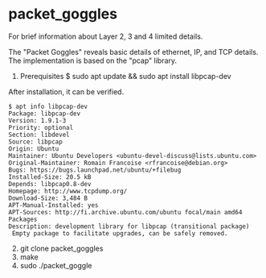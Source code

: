 # packet_goggles
For brief information about Layer 2, 3 and 4 limited details.

The "Packet Goggles" reveals basic details of ethernet, IP, and TCP details. The implementation is based on the "pcap" library.

1. Prerequisites
$ sudo apt update && sudo apt install libpcap-dev

After installation, it can be verified.
```
$ apt info libpcap-dev
Package: libpcap-dev
Version: 1.9.1-3
Priority: optional
Section: libdevel
Source: libpcap
Origin: Ubuntu
Maintainer: Ubuntu Developers <ubuntu-devel-discuss@lists.ubuntu.com>
Original-Maintainer: Romain Francoise <rfrancoise@debian.org>
Bugs: https://bugs.launchpad.net/ubuntu/+filebug
Installed-Size: 20.5 kB
Depends: libpcap0.8-dev
Homepage: http://www.tcpdump.org/
Download-Size: 3,484 B
APT-Manual-Installed: yes
APT-Sources: http://fi.archive.ubuntu.com/ubuntu focal/main amd64 Packages
Description: development library for libpcap (transitional package)
 Empty package to facilitate upgrades, can be safely removed.
```
2. git clone packet_goggles
3. make
4. sudo ./packet_goggle
